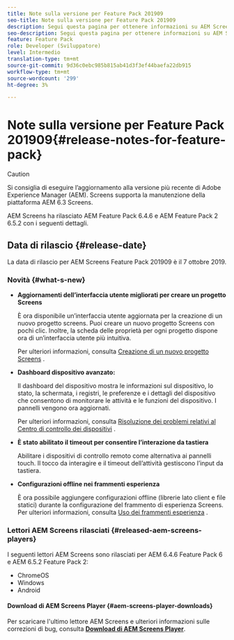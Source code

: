 ```yaml
---
title: Note sulla versione per Feature Pack 201909
seo-title: Note sulla versione per Feature Pack 201909
description: Segui questa pagina per ottenere informazioni su AEM Screens Feature Pack 201909 rilasciato il 31 luglio 2019.
seo-description: Segui questa pagina per ottenere informazioni su AEM Screens Feature Pack 201909 rilasciato il 7 ottobre 2019.
feature: Feature Pack
role: Developer (Sviluppatore)
level: Intermedio
translation-type: tm+mt
source-git-commit: 9d36c0ebc985b815ab41d3f3ef44baefa22db915
workflow-type: tm+mt
source-wordcount: '299'
ht-degree: 3%

---
```



# Note sulla versione per Feature Pack 201909{#release-notes-for-feature-pack}

>[!CAUTION]
>
>Si consiglia di eseguire l’aggiornamento alla versione più recente di Adobe Experience Manager (AEM). Screens supporta la manutenzione della piattaforma AEM 6.3 Screens.

AEM Screens ha rilasciato AEM Feature Pack 6.4.6 e AEM Feature Pack 2 6.5.2 con i seguenti dettagli.

## Data di rilascio {#release-date}

La data di rilascio per AEM Screens Feature Pack 201909 è il 7 ottobre 2019.

### Novità {#what-s-new}

* **Aggiornamenti dell’interfaccia utente migliorati per creare un progetto Screens**

   È ora disponibile un’interfaccia utente aggiornata per la creazione di un nuovo progetto screens. Puoi creare un nuovo progetto Screens con pochi clic. Inoltre, la scheda delle proprietà per ogni progetto dispone ora di un’interfaccia utente più intuitiva.

   Per ulteriori informazioni, consulta [Creazione di un nuovo progetto Screens](creating-a-screens-project.md) .

* **Dashboard dispositivo avanzato:**

   Il dashboard del dispositivo mostra le informazioni sul dispositivo, lo stato, la schermata, i registri, le preferenze e i dettagli del dispositivo che consentono di monitorare le attività e le funzioni del dispositivo. I pannelli vengono ora aggiornati.

   Per ulteriori informazioni, consulta [Risoluzione dei problemi relativi al Centro di controllo dei dispositivi](monitoring-screens.md) .

* **È stato abilitato il timeout per consentire l’interazione da tastiera**

   Abilitare i dispositivi di controllo remoto come alternativa ai pannelli touch. Il tocco da interagire e il timeout dell’attività gestiscono l’input da tastiera.

* **Configurazioni offline nei frammenti esperienza**

   È ora possibile aggiungere configurazioni offline (librerie lato client e file statici) durante la configurazione del frammento di esperienza Screens.
Per ulteriori informazioni, consulta [Uso dei frammenti esperienza](experience-fragments-in-screens.md) .

### Lettori AEM Screens rilasciati {#released-aem-screens-players}

I seguenti lettori AEM Screens sono rilasciati per AEM 6.4.6 Feature Pack 6 e AEM 6.5.2 Feature Pack 2:

* ChromeOS
* Windows
* Android

#### Download di AEM Screens Player {#aem-screens-player-downloads}

Per scaricare l&#39;ultimo lettore AEM Screens e ulteriori informazioni sulle correzioni di bug, consulta [**Download di AEM Screens Player**](https://download.macromedia.com/screens/).
